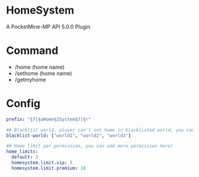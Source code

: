 # HomeSystem
A PocketMine-MP API 5.0.0 Plugin

# Command
<ul>
  <li>/home (home name)</li>
  <li>/sethome (home name)</li>
  <li>/getmyhome</li>
</ul>

# Config
```yaml
prefix: "§7[§aHome§2System§7]§r"

## Blacklist world, player can't set home in blacklisted world, you can add more world folder name here!
blacklist-world: ["world1", "world2", "world3"]

## Home limit per permission, you can add more permission here!
home_limits:
  default: 3
  homesystem.limit.vip: 5
  homesystem.limit.premium: 10
```
